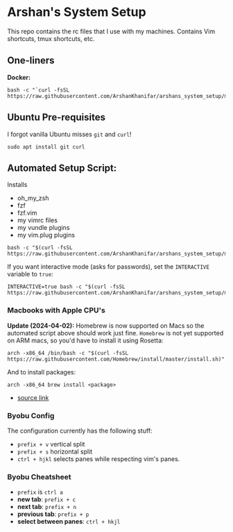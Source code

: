 # Arshan's System Setup
This repo contains the rc files that I use with my machines. Contains Vim shortcuts, tmux shortcuts, etc.

## One-liners

**Docker:**
```
bash -c "`curl -fsSL https://raw.githubusercontent.com/ArshanKhanifar/arshans_system_setup/master/dist/docker_setup.sh`"
```

## Ubuntu Pre-requisites
I forgot vanilla Ubuntu misses `git` and `curl`!
```
sudo apt install git curl
```

## Automated Setup Script: 
Installs
* oh_my_zsh
* fzf
* fzf.vim
* my vimrc files
* my vundle plugins
* my vim.plug plugins

```
bash -c "$(curl -fsSL https://raw.githubusercontent.com/ArshanKhanifar/arshans_system_setup/master/system_setup.sh)" 
```
If you want interactive mode (asks for passwords), set the `INTERACTIVE` variable to `true`:
```
INTERACTIVE=true bash -c "$(curl -fsSL https://raw.githubusercontent.com/ArshanKhanifar/arshans_system_setup/master/system_setup.sh)" 
```


### Macbooks with Apple CPU's
**Update (2024-04-02):** Homebrew is now supported on Macs so the automated script above should work just fine.
`Homebrew` is not yet supported on ARM macs, so you'd have to install it using Rosetta:
```
arch -x86_64 /bin/bash -c "$(curl -fsSL https://raw.githubusercontent.com/Homebrew/install/master/install.sh)"
```
And to install packages:
```
arch -x86_64 brew install <package>
```
* [source link](https://stackoverflow.com/questions/64882584/how-to-run-the-homebrew-installer-under-rosetta-2-on-m1-macbook)

### Byobu Config
The configuration currently has the following stuff:
* `prefix + v` vertical split
* `prefix + s` horizontal split
* `ctrl + hjkl` selects panes while respecting vim's panes.

### Byobu Cheatsheet
* `prefix` is `ctrl a` 
* **new tab**: `prefix + c`
* **next tab**: `prefix + n`
* **previous tab**: `prefix + p`
* **select between panes**: `ctrl + hkjl`


